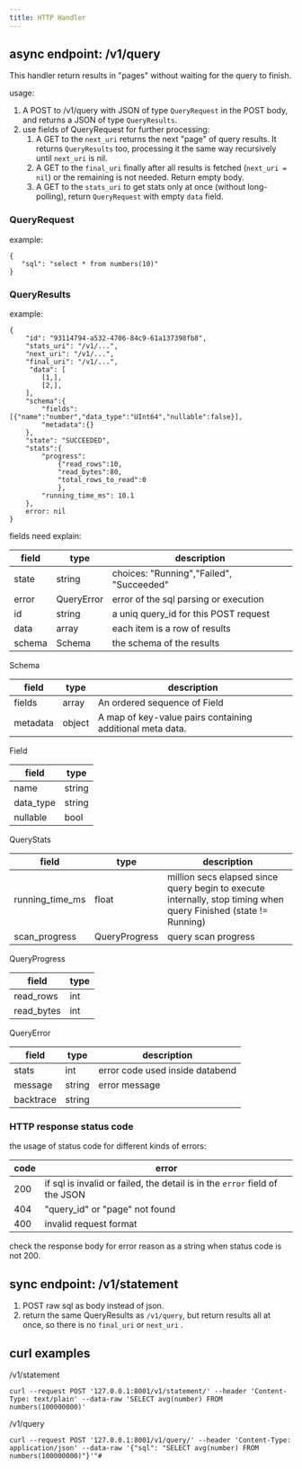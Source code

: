 ```yaml
---
title: HTTP Handler
---
```


## async endpoint: /v1/query

This handler return results in "pages" without waiting for the query to finish.

usage:

1. A POST to /v1/query with JSON of type `QueryRequest` in the POST body, and returns a JSON of type `QueryResults`.
2. use fields of QueryRequest for further processing:
    1. A GET to the `next_uri` returns the next "page" of query results. It returns `QueryResults` too, processing it
       the same way recursively until `next_uri` is nil.
    2. A GET to the `final_uri` finally after all results is fetched (`next_uri = nil`) or the remaining is not needed.
       Return empty body.
    3. A GET to the `stats_uri` to get stats only at once (without long-polling), return `QueryRequest` with
       empty `data` field.

### QueryRequest

example:

```
{
   "sql": "select * from numbers(10)"
}
```

### QueryResults

example:

```
{
    "id": "93114794-a532-4706-84c9-61a137398fb8",
    "stats_uri": "/v1/...",
    "next_uri": "/v1/...",
    "final_uri": "/v1/...",
     "data": [
        [1,],
        [2,],
    ],
    "schema":{
        "fields":[{"name":"number","data_type":"UInt64","nullable":false}],
        "metadata":{}
    },
    "state": "SUCCEEDED",
    "stats":{
        "progress":
            {"read_rows":10,
            "read_bytes":80,
            "total_rows_to_read":0
            },
        "running_time_ms": 10.1
    },
    error: nil
}
```

fields need explain:

| field  | type       | description                              |
|--------|------------|------------------------------------------|
| state  | string     | choices: "Running","Failed", "Succeeded" |
| error  | QueryError | error of the sql parsing or execution    |
| id     | string     | a uniq query_id for this POST request    |
| data   | array      | each item is a row of results            |
| schema | Schema     | the schema of the results                |

Schema

| field    | type   | description                                               |
|----------|--------|-----------------------------------------------------------|
| fields   | array  | An ordered sequence of Field                              |
| metadata | object | A map of key-value pairs containing additional meta data. |

Field

| field     | type   |
|-----------|--------|
| name      | string |
| data_type | string |
| nullable  | bool   |

QueryStats

| field           | type          | description                                                                                                      |
|-----------------|---------------|------------------------------------------------------------------------------------------------------------------|
| running_time_ms | float         | million secs elapsed since query begin to execute internally, stop timing when query Finished (state != Running) |
| scan_progress   | QueryProgress | query scan progress                                                                                              |

QueryProgress

| field              | type |
|--------------------|------|
| read_rows          | int  |
| read_bytes         | int  |


QueryError

| field     | type   | description                     |
|-----------|--------|---------------------------------|
| stats     | int    | error code used inside databend |
| message   | string | error message                   |
| backtrace | string |                                 |

### HTTP response status code

the usage of status code for different kinds of errors:

| code | error                                                                       |
|------|-----------------------------------------------------------------------------|
| 200  | if sql is invalid or failed, the detail is in the `error` field of the JSON |
| 404  | "query_id" or "page" not found                                              |
| 400  | invalid request format                                                      |

check the response body for error reason as a string when status code is not 200.

## sync endpoint: /v1/statement

1. POST raw sql as body instead of json.
2. return the same QueryResults as `/v1/query`, but return results all at once, so there is no `final_uri` or `next_uri`
   .

## curl examples

/v1/statement

```shell
curl --request POST '127.0.0.1:8001/v1/statement/' --header 'Content-Type: text/plain' --data-raw 'SELECT avg(number) FROM numbers(100000000)'
```

/v1/query

```shell
curl --request POST '127.0.0.1:8001/v1/query/' --header 'Content-Type: application/json' --data-raw '{"sql": "SELECT avg(number) FROM numbers(100000000)"}'"#
```
